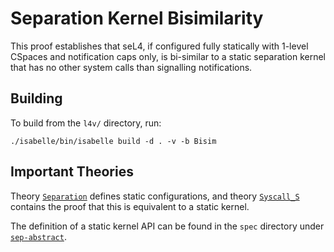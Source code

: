 Separation Kernel Bisimilarity
==============================

This proof establishes that seL4, if configured fully statically with 1-level
CSpaces and notification caps only, is bi-similar to a static separation
kernel that has no other system calls than signalling notifications.

Building
--------

To build from the `l4v/` directory, run:

    ./isabelle/bin/isabelle build -d . -v -b Bisim

Important Theories
------------------

Theory [`Separation`](Separation.thy) defines static configurations, and
theory [`Syscall_S`](Syscall_S.thy) contains the proof that this is equivalent
to a static kernel.

The definition of a static kernel API can be found in the `spec` directory
under [`sep-abstract`](../../spec/sep-abstract/).
